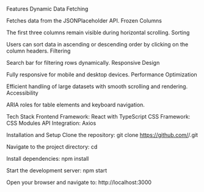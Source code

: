 Features
Dynamic Data Fetching

Fetches data from the JSONPlaceholder API.
Frozen Columns

The first three columns remain visible during horizontal scrolling.
Sorting

Users can sort data in ascending or descending order by clicking on the column headers.
Filtering

Search bar for filtering rows dynamically.
Responsive Design

Fully responsive for mobile and desktop devices.
Performance Optimization

Efficient handling of large datasets with smooth scrolling and rendering.
Accessibility

ARIA roles for table elements and keyboard navigation.

Tech Stack
Frontend Framework: React with TypeScript
CSS Framework: CSS Modules
API Integration: Axios

Installation and Setup
Clone the repository:
git clone https://github.com/<your-username>/<repository-name>.git

Navigate to the project directory:
cd <repository-name>

Install dependencies:
npm install

Start the development server:
npm start

Open your browser and navigate to:
http://localhost:3000
